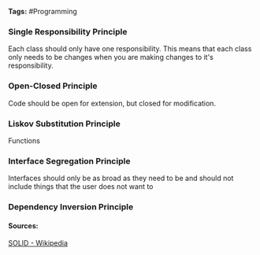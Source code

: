 **Tags:** #Programming 
### Single Responsibility Principle
Each class should only have one responsibility. This means that each class only needs to be changes when you are making changes to it's responsibility.
### Open-Closed Principle
Code should be open for extension, but closed for modification.
### Liskov Substitution Principle
Functions
### Interface Segregation Principle
Interfaces should only be as broad as they need to be and should not include things that the user does not want to 
### Dependency Inversion Principle
#### Sources:
[SOLID - Wikipedia](https://en.wikipedia.org/wiki/SOLID)